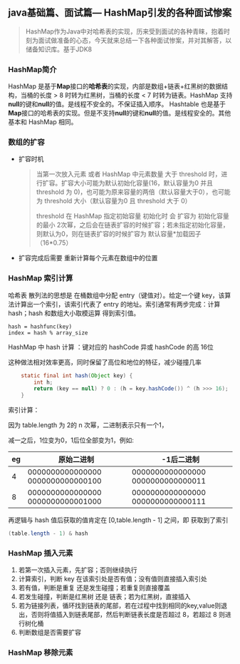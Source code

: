 ## java基础篇、面试篇— HashMap引发的各种面试惨案

> HashMap作为Java中对哈希表的实现，历来受到面试的各种青睐，抱着时刻为面试做准备的心态，今天就来总结一下各种面试惨案，并对其解答，以储备知识库。基于JDK8
> 
### HashMap简介
HashMap 是基于**Map**接口的**哈希表**的实现，内部是数组+链表+红黑树的数据结构，当桶的长度 \> 8 时转为红黑树，当桶的长度 \< 7 时转为链表。HashMap 支持 **null**的键和**null**的值。是线程不安全的。不保证插入顺序。
Hashtable 也是基于**Map**接口的哈希表的实现。但是不支持**null**的键和**null**的值。是线程安全的。其他基本和 HashMap 相同。

### 数组的扩容

- 扩容时机

  > 当第一次放入元素 或者  HashMap 中元素数量 大于 threshold 时，进行扩容。扩容大小可能为默认初始化容量(16，默认容量为0 并且 threshold  为 0)，也可能为原来容量的两倍（默认容量大于0），也可能为 threshold 大小（默认容量为0 且 threshold 大于 0）
  >
  > threshold 在 HashMap 指定初始容量 初始化时 会 扩容为 初始化容量的最小 2次幂，之后会在链表扩容的时候扩容；若未指定初始化容量，则默认为0，则在链表扩容的时候扩容为 默认容量*加载因子（16\*0.75）

- 扩容完成后需要 重新计算每个元素在数组中的位置

### HashMap 索引计算

哈希表 散列法的思想是 在桶数组中分配 entry（键值对）。给定一个键 key，该算法计算出一个索引，该索引代表了 entry 的地址。索引通常有两步完成：计算 hash；hash 和数组大小取模运算 得到索引值。

```hash
hash = hashfunc(key)
index = hash % array_size
```



HashMap 中 hash 计算 ：键对应的 hashCode 异或 hashCode 的高 16位

这种做法相对效率更高，同时保留了高位和地位的特征，减少碰撞几率

```java
    static final int hash(Object key) {
        int h;
        return (key == null) ? 0 : (h = key.hashCode()) ^ (h >>> 16);
    }
```

索引计算：

因为 table.length 为 2的 n 次幂，二进制表示只有一个1，

减一之后，1位变为0，1后位全部变为1，例如:

| eg   | 原始二进制                        | -1后二进制                        |
| ---- | --------------------------------- | --------------------------------- |
| 4    | 0000000000000000 0000000000000100 | 0000000000000000 0000000000000011 |
| 8    | 0000000000000000 0000000000001000 | 0000000000000000 0000000000000111 |

再逻辑与 hash 值后获取的值肯定在 [0,table.length - 1] 之间，即 获取到了索引

```java
(table.length - 1) & hash
```

### HashMap 插入元素

1. 若第一次插入元素，先扩容；否则继续执行
2. 计算索引，判断 key 在该索引处是否有值；没有值则直接插入索引处
3. 若有值，判断是重复 还是发生碰撞；若重复则直接覆盖
4. 若发生碰撞，判断是红黑树 还是 链表；若为红黑树，直接插入
5. 若为链接列表，循环找到链表的尾部，若在过程中找到相同的key,value则退出，否则将值插入到链表尾部，然后判断链表长度是否超过 8，若超过 8 则进行树化桶
6. 判断数组是否需要扩容

### HashMap 移除元素



